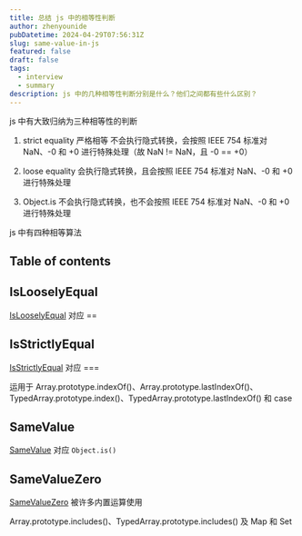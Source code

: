 ```yaml
---
title: 总结 js 中的相等性判断
author: zhenyounide
pubDatetime: 2024-04-29T07:56:31Z
slug: same-value-in-js
featured: false
draft: false
tags:
  - interview
  - summary
description: js 中的几种相等性判断分别是什么？他们之间都有些什么区别？
---
```


js 中有大致归纳为三种相等性的判断

1. strict equality 严格相等
   不会执行隐式转换，会按照 IEEE 754 标准对 NaN、-0 和 +0 进行特殊处理（故 NaN != NaN，且 -0 == +0）

2. loose equality
   会执行隐式转换，且会按照 IEEE 754 标准对 NaN、-0 和 +0 进行特殊处理

3. Object.is
   不会执行隐式转换，也不会按照 IEEE 754 标准对 NaN、-0 和 +0 进行特殊处理

js 中有四种相等算法

## Table of contents

## IsLooselyEqual

[IsLooselyEqual](https://tc39.es/ecma262/#sec-islooselyequal) 对应 ==

## IsStrictlyEqual

[IsStrictlyEqual](https://tc39.es/ecma262/#sec-isstrictlyequal) 对应 ===

运用于 Array.prototype.indexOf()、Array.prototype.lastIndexOf()、TypedArray.prototype.index()、TypedArray.prototype.lastIndexOf() 和 case

## SameValue

[SameValue](https://tc39.es/ecma262/#sec-samevalue) 对应 `Object.is()`

## SameValueZero

[SameValueZero](https://tc39.es/ecma262/#sec-samevaluezero) 被许多内置运算使用

Array.prototype.includes()、TypedArray.prototype.includes() 及 Map 和 Set
